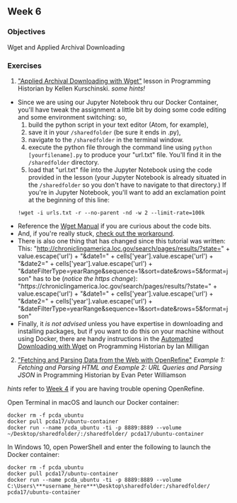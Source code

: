## Week 6

### Objectives
Wget and Applied Archival Downloading

### Exercises
1. ["Applied Archival Downloading with Wget"](https://programminghistorian.org/lessons/applied-archival-downloading-with-wget) lesson in Programming Historian by Kellen Kurschinski.
*some hints!*
- Since we are using our Jupyter Notebook thru our Docker Container, you'll have tweak the assignment a little bit by doing some code editing and some environment switching: so,
  1. build the python script in your text editor (Atom, for example),
  2. save it in your `/sharedfolder` (be sure it ends in .py),
  3. navigate to the `/sharedfolder` in the terminal window.
  4. execute the python file through the command line using `python [yourfilename].py` to produce your "url.txt" file. You'll find it in the `/sharedfolder` directory.
  4. load that "url.txt" file into the Jupyter Notebook using the code provided in the lesson (your Jupyter Notebook is already situated in the `/sharedfolder` so you don't have to navigate to that directory.) If you're in Jupyter Notebook, you'll want to add an exclamation point at the beginning of this line:
  ```
  !wget -i urls.txt -r --no-parent -nd -w 2 --limit-rate=100k
  ```
- Reference the [Wget Manual](https://www.gnu.org/software/wget/manual/wget.html) if you are curious about the code bits.
- And, if you're really stuck, [check out the  workaround](https://github.com/tanyaclement/cpcda18.github.io/blob/master/Week_06_ProgrammingHistorian_workaround.ipynb).
- There is also one thing that has changed since this tutorial was written:  
This:
"http://chroniclingamerica.loc.gov/search/pages/results/?state=" + value.escape('url') + "&date1=" + cells['year'].value.escape('url') + "&date2=" + cells['year'].value.escape('url') + "&dateFilterType=yearRange&sequence=1&sort=date&rows=5&format=json"
has to be (*notice the https change*):
"*https*://chroniclingamerica.loc.gov/search/pages/results/?state=" + value.escape('url') + "&date1=" + cells['year'].value.escape('url') + "&date2=" + cells['year'].value.escape('url') + "&dateFilterType=yearRange&sequence=1&sort=date&rows=5&format=json"
- Finally, it *is not advised* unless you have expertise in downloading and installing packages, but if you want to do this on your machine without using Docker, there are handy instructions in the [Automated Downloading with Wget](https://programminghistorian.org/lessons/automated-downloading-with-wget) on Programming Historian by Ian Milligan

2. ["Fetching and Parsing Data from the Web with OpenRefine"](https://programminghistorian.org/lessons/fetch-and-parse-data-with-openrefine) *Example 1: Fetching and Parsing HTML and Example 2: URL Queries and Parsing JSON* in Programming Historian by Evan Peter Williamson

*hints* refer to [Week 4](https://tanyaclement.github.io/cpcda18.github.io/week-04.html) if you are having trouble opening OpenRefine.

Open Terminal in macOS and launch our Docker container:

```
docker rm -f pcda_ubuntu
docker pull pcda17/ubuntu-container
docker run --name pcda_ubuntu -ti -p 8889:8889 --volume ~/Desktop/sharedfolder/:/sharedfolder/ pcda17/ubuntu-container
```

In Windows 10, open PowerShell and enter the following to launch the Docker container:

```
docker rm -f pcda_ubuntu
docker pull pcda17/ubuntu-container
docker run --name pcda_ubuntu -ti -p 8889:8889 --volume C:\Users\***username_here***\Desktop\sharedfolder:/sharedfolder/ pcda17/ubuntu-container
```
